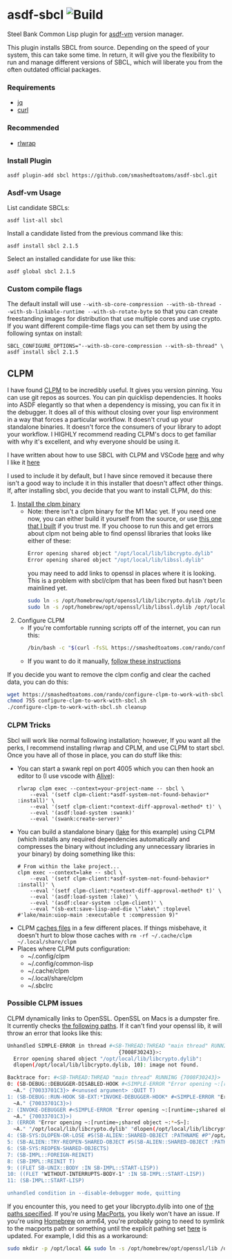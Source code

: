 # asdf-sbcl ![Build](https://github.com/smashedtoatoms/asdf-sbcl/workflows/Build/badge.svg?branch=main)

Steel Bank Common Lisp plugin for [asdf-vm](https://github.com/asdf-vm/asdf)
version manager.

This plugin installs SBCL from source. Depending on the speed of your system,
this can take some time.  In return, it will give you the flexibility to run and
manage different versions of SBCL, which will liberate you from the often
outdated official packages.

### Requirements
- [jq](https://stedolan.github.io/jq/)
- [curl](https://curl.haxx.se/)

### Recommended
- [rlwrap](https://github.com/hanslub42/rlwrap)

### Install Plugin

```
asdf plugin-add sbcl https://github.com/smashedtoatoms/asdf-sbcl.git
```

### Asdf-vm Usage

List candidate SBCLs:

```
asdf list-all sbcl
```

Install a candidate listed from the previous command like this:

```
asdf install sbcl 2.1.5
```

Select an installed candidate for use like this:

```
asdf global sbcl 2.1.5
```

### Custom compile flags

The default install will use `--with-sb-core-compression --with-sb-thread
--with-sb-linkable-runtime --with-sb-rotate-byte` so that you can create
freestanding images for distribution that use multiple cores and use crypto. If
you want different compile-time flags you can set them by using the following
syntax on install:

```
SBCL_CONFIGURE_OPTIONS="--with-sb-core-compression --with-sb-thread" \
asdf install sbcl 2.1.5
```

## CLPM

I have found [CLPM](https://www.clpm.dev/) to be incredibly useful.  It gives
you version pinning.  You can use git repos as sources.  You can pin quicklisp
dependencies.  It hooks into ASDF elegantly so that when a dependency is
missing, you can fix it in the debugger.  It does all of this without closing
over your lisp environment in a way that forces a particular workflow.  It
doesn't crud up your standalone binaries.  It doesn't force the consumers of
your library to adopt your workflow.  I HIGHLY recommend reading CLPM's docs to
get familiar with why it's excellent, and why everyone should be using it.

I have written about how to use SBCL with CLPM and VSCode
[here](https://smashedtoatoms.com/dev-life/sbcl-with-vscode-via-clpm-2021/) and
why I like it
[here](https://smashedtoatoms.com/posts/2021-03-05t174019-0700-starting/)

I used to include it by default, but I have since removed it because there isn't
a good way to include it in this installer that doesn't affect other things.
If, after installing sbcl, you decide that you want to install CLPM, do this:

1. [Install the clpm binary](https://www.clpm.dev/#installing)
   - Note: there isn't a clpm binary for the M1 Mac yet.  If you need one now,
     you can either build it yourself from the source, or use [this one that I
     built](https://smashedtoatoms.com/rando/clpm-0.4.0-alpha.1-darwin-arm64.tar.gz)
     if you trust me.  If you choose to run this and get errors about clpm not being
     able to find openssl libraries that looks like either of these:
     ```sh
     Error opening shared object "/opt/local/lib/libcrypto.dylib"
     Error opening shared object "/opt/local/lib/libssl.dylib"
     ```
     you may need to add links to openssl in places where it is looking.  This is 
     a problem with sbcl/clpm that has been fixed but hasn't been mainlined yet.  
     ```sh
     sudo ln -s /opt/homebrew/opt/openssl/lib/libcrypto.dylib /opt/local/lib/
     sudo ln -s /opt/homebrew/opt/openssl/lib/libssl.dylib /opt/local/lib/
     ```
2. Configure CLPM
   - If you're comfortable running scripts off of the internet, you can run
      this:
      ```sh
      /bin/bash -c "$(curl -fsSL https://smashedtoatoms.com/rando/configure-clpm-to-work-with-sbcl.sh)"
      ```
   - If you want to do it manually, [follow these
      instructions](https://www.clpm.dev/#installing)

If you decide you want to remove the clpm config and clear the cached data, you can do this:
```sh
wget https://smashedtoatoms.com/rando/configure-clpm-to-work-with-sbcl.sh
chmod 755 configure-clpm-to-work-with-sbcl.sh
./configure-clpm-to-work-with-sbcl.sh cleanup
```

### CLPM Tricks

Sbcl will work like normal following installation; however, If you want all the
perks, I recommend installing rlwrap and CPLM, and use CLPM to start sbcl.  Once
you have all of those in place, you can do stuff like this:

- You can start a swank repl on port 4005 which you can then hook an editor to
  (I use vscode with
  [Alive](https://marketplace.visualstudio.com/items?itemName=rheller.alive)):
    ```
    rlwrap clpm exec --context=your-project-name -- sbcl \
        --eval '(setf clpm-client:*asdf-system-not-found-behavior* :install)' \
        --eval '(setf clpm-client:*context-diff-approval-method* t)' \
        --eval '(asdf:load-system :swank)'
        --eval '(swank:create-server)'
    ```
- You can build a standalone binary ([lake](https://github.com/takagi/lake) for
  this example) using CLPM (which installs any required dependencies
  automatically and compresses the binary without including any unnecessary
  libraries in your binary) by doing something like this:
    ```
    # From within the lake project...
    clpm exec --context=lake -- sbcl \
        --eval '(setf clpm-client:*asdf-system-not-found-behavior* :install)' \
        --eval '(setf clpm-client:*context-diff-approval-method* t)' \
        --eval '(asdf:load-system :lake)' \
        --eval '(asdf:clear-system :clpm-client)' \
        --eval "(sb-ext:save-lisp-and-die \"lake\" :toplevel #'lake/main:uiop-main :executable t :compression 9)"
    ```
- CLPM [caches files](https://common-lisp.net/project/clpm/docs/storage.html) in
  a few different places.  If things misbehave, it doesn't hurt to blow those
  caches with `rm -rf ~/.cache/clpm ~/.local/share/clpm`
- Places where CLPM puts configuration:
  - ~/.config/clpm
  - ~/.config/common-lisp
  - ~/.cache/clpm
  - ~/.local/share/clpm
  - ~/.sbclrc

### Possible CLPM issues
CLPM dynamically links to OpenSSL.  OpenSSL on Macs is a dumpster fire.  It
currently checks
[the following paths](https://github.com/cl-plus-ssl/cl-plus-ssl/blob/5aed9cabc2a6394d9e35e377f154d8c882b865eb/src/reload.lisp#L44).
If it can't find your openssl lib, it will throw an error that looks like this:
```sh
Unhandled SIMPLE-ERROR in thread #<SB-THREAD:THREAD "main thread" RUNNING
                                    {7008F30243}>:
  Error opening shared object "/opt/local/lib/libcrypto.dylib":
  dlopen(/opt/local/lib/libcrypto.dylib, 10): image not found.

Backtrace for: #<SB-THREAD:THREAD "main thread" RUNNING {7008F30243}>
0: (SB-DEBUG::DEBUGGER-DISABLED-HOOK #<SIMPLE-ERROR "Error opening ~:[runtime~;shared object ~:*~S~]:
  ~A." {70033701C3}> #<unused argument> :QUIT T)
1: (SB-DEBUG::RUN-HOOK SB-EXT:*INVOKE-DEBUGGER-HOOK* #<SIMPLE-ERROR "Error opening ~:[runtime~;shared object ~:*~S~]:
  ~A." {70033701C3}>)
2: (INVOKE-DEBUGGER #<SIMPLE-ERROR "Error opening ~:[runtime~;shared object ~:*~S~]:
  ~A." {70033701C3}>)
3: (ERROR "Error opening ~:[runtime~;shared object ~:*~S~]:
  ~A." "/opt/local/lib/libcrypto.dylib" "dlopen(/opt/local/lib/libcrypto.dylib, 10): image not found")
4: (SB-SYS:DLOPEN-OR-LOSE #S(SB-ALIEN::SHARED-OBJECT :PATHNAME #P"/opt/local/lib/libcrypto.dylib" :NAMESTRING "/opt/local/lib/libcrypto.dylib" :HANDLE NIL :DONT-SAVE NIL))
5: (SB-ALIEN::TRY-REOPEN-SHARED-OBJECT #S(SB-ALIEN::SHARED-OBJECT :PATHNAME #P"/opt/local/lib/libcrypto.dylib" :NAMESTRING "/opt/local/lib/libcrypto.dylib" :HANDLE NIL :DONT-SAVE NIL))
6: (SB-SYS:REOPEN-SHARED-OBJECTS)
7: (SB-IMPL::FOREIGN-REINIT)
8: (SB-IMPL::REINIT T)
9: ((FLET SB-UNIX::BODY :IN SB-IMPL::START-LISP))
10: ((FLET "WITHOUT-INTERRUPTS-BODY-1" :IN SB-IMPL::START-LISP))
11: (SB-IMPL::START-LISP)

unhandled condition in --disable-debugger mode, quitting
```
If you encounter this, you need to get your libcrypto.dylib into one of [the
paths
specified](https://github.com/cl-plus-ssl/cl-plus-ssl/blob/5aed9cabc2a6394d9e35e377f154d8c882b865eb/src/reload.lisp#L44).
If you're using [MacPorts](https://www.macports.org), you likely won't have an
issue.  If you're using [Homebrew](https://brew.sh) on arm64, you're probably
going to need to symlink to the macports path or something until the explicit
pathing set
[here](https://github.com/cl-plus-ssl/cl-plus-ssl/blob/5aed9cabc2a6394d9e35e377f154d8c882b865eb/src/reload.lisp#L44)
is updated.  For example, I did this as a workaround:
```sh
sudo mkdir -p /opt/local && sudo ln -s /opt/homebrew/opt/openssl/lib /opt/local/lib
```
